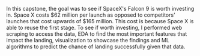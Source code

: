 In this capstone, the goal was to see if SpaceX's Falcon 9 is worth investing in. Space X costs $62 million per launch as opposed to competitors' launches that cost upwards of $165 million. This cost is because Space X is able to reuse the first stage. 
To see if worth investing, I performed web scraping to access the data, EDA to find the most important features that impact the landing, visualization to showcase the findings and ML algorithms to predict the chance of landing successfully given that data.
